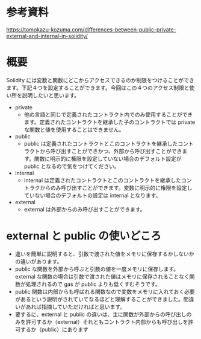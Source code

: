 # 参考資料

https://tomokazu-kozuma.com/differences-between-public-private-external-and-internal-in-solidity/

# 概要

Solidity には変数と関数にどこからアクセスできるのか制限をつけることができます。下記４つを設定することができます。今回はこの４つのアクセス制限と使い所を説明したいと思います。

- private
  - 他の言語と同じで定義されたコントラクト内でのみ使用することができます。定義されたコントラクトを継承した子のコントラクトでは private な関数と値を使用することはできません。
- public
  - public は定義されたコントラクトとこのコントラクトを継承したコントラクトから呼び出すことができかつ、外部から呼び出すことができます。関数に明示的に権限を設定していない場合のデフォルト設定が public となるので気をつけてください。
- internal
  - internal は定義されたコントラクトとこのコントラクトを継承したコントラクからのみ呼び出すことができます。変数に明示的に権限を設定していない場合のデフォルトの設定は internal となります。
- external
  - external は外部からのみ呼び出すことができます。

# external と public の使いどころ

- 違いを簡単に説明すると、引数で渡された値をメモリに保存するかしないかの違いがあります。
- public な関数を外部から呼ぶと引数の値を一度メモリに保存します。external な関数の場合は引数で渡された値はメモリに保存されることなく関数が処理されるので gas が public よりも低くすむそうです。
- public 関数は内部からも呼ばれる関数なので変数をメモリに入れておく必要があるという説明がされていてなるほどと理解することができました。間違いがあれば指摘していただければと思います。
- 要するに、external と public の違いは、主に関数が外部からの呼び出しのみを許可するか（external）それともコントラクト内部からも呼び出しを許可するか（public）にあります
